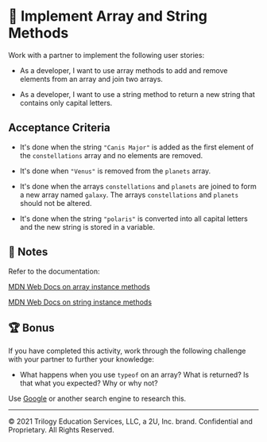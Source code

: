 # 📖 Implement Array and String Methods

Work with a partner to implement the following user stories:

* As a developer, I want to use array methods to add and remove elements from an array and join two arrays.

* As a developer, I want to use a string method to return a new string that contains only capital letters. 

## Acceptance Criteria

* It's done when the string `"Canis Major"` is added as the first element of the `constellations` array and no elements are removed. 

* It's done when `"Venus"` is removed from the `planets` array.

* It's done when the arrays `constellations` and `planets` are joined to form a new array named `galaxy`. The arrays `constellations` and `planets` should not be altered.

* It's done when the string `"polaris"` is converted into all capital letters and the new string is stored in a variable.

## 📝 Notes

Refer to the documentation:

[MDN Web Docs on array instance methods](https://developer.mozilla.org/en-US/docs/Web/JavaScript/Reference/Global_Objects/Array#Instance_methods)

[MDN Web Docs on string instance methods](https://developer.mozilla.org/en-US/docs/Web/JavaScript/Reference/Global_Objects/String#Instance_methods)

## 🏆 Bonus

If you have completed this activity, work through the following challenge with your partner to further your knowledge:

* What happens when you use `typeof` on an array? What is returned? Is that what you expected? Why or why not? 

Use [Google](https://www.google.com) or another search engine to research this. 

---

© 2021 Trilogy Education Services, LLC, a 2U, Inc. brand. Confidential and Proprietary. All Rights Reserved.
